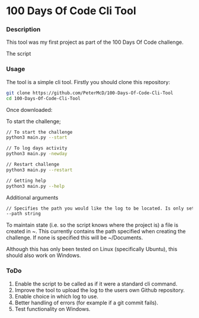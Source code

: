 # 100 Days Of Code Cli Tool

### Description

This tool was my first project as part of the 100 Days Of Code challenge.

The script

### Usage

The tool is a simple cli tool. Firstly you should clone this repository:

```bash
git clone https://github.com/PeterMcD/100-Days-Of-Code-Cli-Tool
cd 100-Days-Of-Code-Cli-Tool
```

Once downloaded:

To start the challenge;

```bash
// To start the challenge
python3 main.py --start

// To log days activity
python3 main.py -newday

// Restart challenge
python3 main.py --restart

// Getting help
python3 main.py --help
```

Additional arguments

```bash
// Specifies the path you would like the log to be located. Is only set when starting.
--path string
```

To maintain state (i.e. so the script knows where the project is) a file is created in ~. This currently contains the
path specified when creating the challenge. If none is specified this will be ~/Documents.

Although this has only been tested on Linux (specifically Ubuntu), this should also work on Windows.

### ToDo

1) Enable the script to be called as if it were a standard cli command.
2) Improve the tool to upload the log to the users own Github repository.
3) Enable choice in which log to use.
4) Better handling of errors (for example if a git commit fails).
5) Test functionality on Windows.